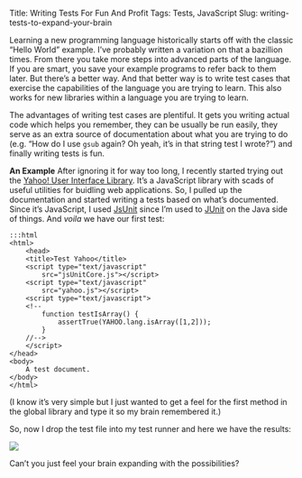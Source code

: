 Title: Writing Tests For Fun And Profit
Tags: Tests, JavaScript
Slug: writing-tests-to-expand-your-brain

Learning a new programming language historically starts off with the
classic “Hello World” example. I’ve probably written a variation on that
a bazillion times. From there you take more steps into advanced parts of
the language. If you are smart, you save your example programs to refer
back to them later. But there’s a better way. And that better way is to
write test cases that exercise the capabilities of the language you are
trying to learn. This also works for new libraries within a language you
are trying to learn.

The advantages of writing test cases are plentiful. It gets you writing
actual code which helps you remember, they can be usually be run easily,
they serve as an extra source of documentation about what you are trying
to do (e.g. “How do I use `gsub` again? Oh yeah, it’s in that string
test I wrote?”) and finally writing tests is fun.

**An Example**
After ignoring it for way too long, I recently started trying out the
[Yahoo! User Interface
Library](http://developer.yahoo.com/yui "Yahoo! User Interface Library").
It’s a JavaScript library with scads of useful utilities for buidling
web applications. So, I pulled up the documentation and started writing
a tests based on what’s documented. Since it’s JavaScript, I used
[JsUnit](http://jsunit.net "JsUnit is a Unit Testing framework") since
I’m used to
[JUnit](http://www.junit.com "JUnit -- Java Unit Test framework") on the
Java side of things. And *voila* we have our first test:

    :::html
    <html>
        <head>
        <title>Test Yahoo</title>
        <script type="text/javascript" 
            src="jsUnitCore.js"></script>
        <script type="text/javascript" 
            src="yahoo.js"></script>
        <script type="text/javascript">
        <!--
            function testIsArray() {
                assertTrue(YAHOO.lang.isArray([1,2]));
            }
        //-->
        </script>
    </head>
    <body>
        A test document.
    </body>
    </html>

(I know it’s very simple but I just wanted to get a feel for the first
method in the global library and type it so my brain remembered it.)

So, now I drop the test file into my test runner and here we have the
results:

![](http://sethmason.com/images/4.png)

Can’t you just feel your brain expanding with the possibilities?
